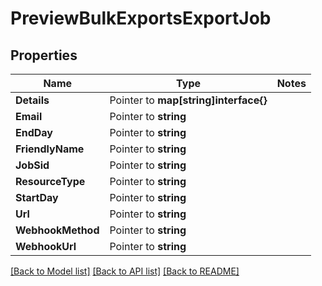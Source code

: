 # PreviewBulkExportsExportJob

## Properties
Name | Type | Notes
------------ | ------------- | -------------
**Details** | Pointer to **map[string]interface{}** | 
**Email** | Pointer to **string** | 
**EndDay** | Pointer to **string** | 
**FriendlyName** | Pointer to **string** | 
**JobSid** | Pointer to **string** | 
**ResourceType** | Pointer to **string** | 
**StartDay** | Pointer to **string** | 
**Url** | Pointer to **string** | 
**WebhookMethod** | Pointer to **string** | 
**WebhookUrl** | Pointer to **string** | 

[[Back to Model list]](../README.md#documentation-for-models) [[Back to API list]](../README.md#documentation-for-api-endpoints) [[Back to README]](../README.md)


